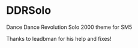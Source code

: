 # DDRSolo
Dance Dance Revolution Solo 2000 theme for SM5

Thanks to leadbman for his help and fixes!